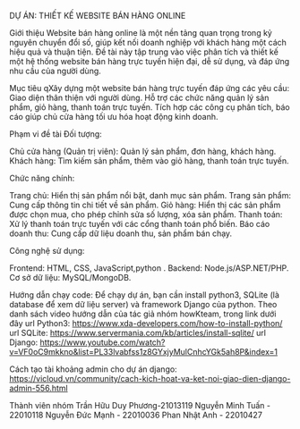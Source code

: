 DỰ ÁN: THIẾT KẾ WEBSITE BÁN HÀNG ONLINE

Giới thiệu
Website bán hàng online là một nền tảng quan trọng trong kỷ nguyên chuyển đổi số, giúp kết nối doanh nghiệp với khách hàng một cách hiệu quả và thuận tiện. Đề tài này tập trung vào việc phân tích và thiết kế một hệ thống website bán hàng trực tuyến hiện đại, dễ sử dụng, và đáp ứng nhu cầu của người dùng.

Mục tiêu
  qXây dựng một website bán hàng trực tuyến đáp ứng các yêu cầu:
  Giao diện thân thiện với người dùng.
  Hỗ trợ các chức năng quản lý sản phẩm, giỏ hàng, thanh toán trực tuyến.
  Tích hợp các công cụ phân tích, báo cáo giúp chủ cửa hàng tối ưu hóa hoạt động kinh doanh.

Phạm vi đề tài
Đối tượng:

Chủ cửa hàng (Quản trị viên): Quản lý sản phẩm, đơn hàng, khách hàng.
Khách hàng: Tìm kiếm sản phẩm, thêm vào giỏ hàng, thanh toán trực tuyến.

Chức năng chính:

Trang chủ: Hiển thị sản phẩm nổi bật, danh mục sản phẩm.
Trang sản phẩm: Cung cấp thông tin chi tiết về sản phẩm.
Giỏ hàng: Hiển thị các sản phẩm được chọn mua, cho phép chỉnh sửa số lượng, xóa sản phẩm.
Thanh toán: Xử lý thanh toán trực tuyến với các cổng thanh toán phổ biến.
Báo cáo doanh thu: Cung cấp dữ liệu doanh thu, sản phẩm bán chạy.

Công nghệ sử dụng:

Frontend: HTML, CSS, JavaScript,python .
Backend: Node.js/ASP.NET/PHP.
Cơ sở dữ liệu: MySQL/MongoDB.

Hướng dẫn chạy code:
Để chạy dự án, bạn cần install python3, SQLite (là database để xem dữ liệu server) và framework Django của python. Theo danh sách video hướng dẫn của tác giả nhóm howKteam,  trong link dưới đây
	url Python3: https://www.xda-developers.com/how-to-install-python/
	url SQLite: https://www.servermania.com/kb/articles/install-sqlite/
	url Django: https://www.youtube.com/watch?v=VF0oC9mkkno&list=PL33lvabfss1z8GYxjyMulCnhcYGk5ah8P&index=1
	
Cách tạo tài khoảng admin cho dự án django:
  https://vicloud.vn/community/cach-kich-hoat-va-ket-noi-giao-dien-django-admin-556.html

Thành viên nhóm
Trần Hữu Duy Phương-21013119 
Nguyễn Minh Tuấn - 22010118 
Nguyễn Đức Mạnh - 22010036 
Phan Nhật Anh - 22010427
